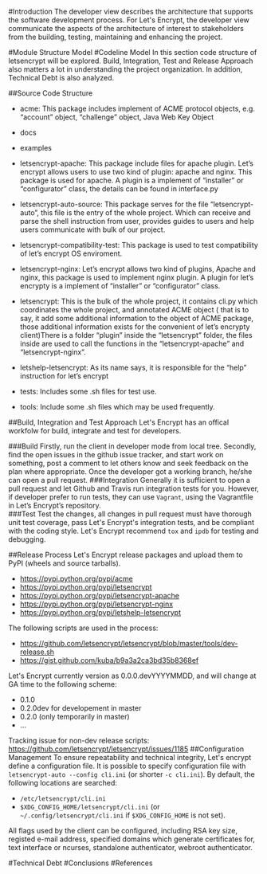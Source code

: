 
#Introduction
The developer view describes the architecture that supports the software development process. For Let's Encrypt, the developer view communicate the aspects of the architecture of interest to stakeholders from the building, testing, maintaining and enhancing the project.

#Module Structure Model
#Codeline Model
In this section code structure of letsencrypt will be explored. Build, Integration, Test and Release Approach also matters a lot in understanding the project organization. In addition, Technical Debt is also analyzed.

##Source Code Structure
- acme: This package includes implement of ACME protocol objects, e.g. “account” object, “challenge” object, Java Web Key Object
- docs
- examples
- letsencrypt-apache: This package include files for apache plugin. Let’s encrypt allows users to use two kind of plugin: apache and nginx. This package is used for apache. A plugin is a implement of “installer” or “configurator” class, the details can be found in interface.py
- letsencrypt-auto-source: This package serves for the file “letsencrypt-auto”, this file is the entry of the whole project. Which can receive and parse the shell instruction from user, provides guides to users and help users communicate with bulk of our project.

- letsencrypt-compatibility-test: This package is used to test compatibility of let’s encrypt OS enviroment.

- letsencrypt-nginx: Let’s encrypt allows two kind of plugins, Apache and nginx, this package is used to implement nginx plugin. A plugin for let’s encrypty is a implement of “installer” or “configurator” class.

- letsencrypt: This is the bulk of the whole project, it contains cli.py which coordinates the whole project, and annotated ACME object ( that is    to say, it add some additional information to the object of ACME package, those additional information exists for the convenient of   let’s encrypty client)There is a folder “plugin” inside the “letsencrypt” folder, the files inside are used to call the functions in the “letsencrypt-apache” and “letsencrypt-nginx”.

- letshelp-letsencrypt: As its name says, it is responsible for the “help” instruction for let’s encrypt

- tests: Includes some .sh files for test use.
- tools: Include some .sh files which may be used frequently.


##Build, Integration and Test Approach
Let's Encrypt has an offical workfolw for build, integrate and test for developers.

###Build
Firstly, run the client in developer mode from local tree. Secondly, find the open issues in the github issue tracker, and start work on something, post a comment to let others know and seek feedback on the plan where appropriate. Once the developer got a working branch, he/she can open a pull request. 
###Integration
Generally it is sufficient to open a pull request and let Github and Travis run integration tests for you. However, if developer prefer to run tests, they can use `Vagrant`, using the Vagrantfile in Let’s Encrypt’s repository.  
###Test
Test the changes, all changes in pull request must have thorough unit test coverage, pass Let's Encrypt's integration tests, and be compliant with the coding style. Let's Encrypt recommend `tox` and `ipdb` for testing and debugging.

##Release Process
Let's Encrypt release packages and upload them to PyPI (wheels and source tarballs).

- https://pypi.python.org/pypi/acme
- https://pypi.python.org/pypi/letsencrypt
- https://pypi.python.org/pypi/letsencrypt-apache
- https://pypi.python.org/pypi/letsencrypt-nginx
- https://pypi.python.org/pypi/letshelp-letsencrypt

The following scripts are used in the process:

- https://github.com/letsencrypt/letsencrypt/blob/master/tools/dev-release.sh
- https://gist.github.com/kuba/b9a3a2ca3bd35b8368ef

Let's Encrypt currently version as 0.0.0.devYYYYMMDD, and will change at GA time to the following scheme:
- 0.1.0
- 0.2.0dev for developement in master
- 0.2.0 (only temporarily in master)
- ...

Tracking issue for non-dev release scripts: https://github.com/letsencrypt/letsencrypt/issues/1185
##Configuration Management
To ensure repeatability and technical integrity, Let's encrypt define a configuration file. It is possible to specify configuration file with `letsencrypt-auto --config cli.ini` (or shorter `-c cli.ini`).
By default, the following locations are searched:
- `/etc/letsencrypt/cli.ini`
- `$XDG_CONFIG_HOME/letsencrypt/cli.ini` (or `~/.config/letsencrypt/cli.ini` if `$XDG_CONFIG_HOME` is not set).

All flags used by the client can be configured, including RSA key size, registed e-mail address, specified domains which generate certificates for, text interface or ncurses, standalone authenticator, webroot authenticator.

#Technical Debt
#Conclusions
#References
